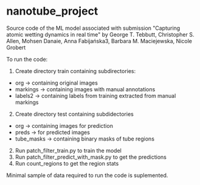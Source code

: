 # nanotube_project
Source code of the ML model associated with submission "Capturing atomic wetting dynamics in real time" by
George T. Tebbutt, Christopher S. Allen, Mohsen Danaie, Anna Fabijańska3, Barbara M. Maciejewska, Nicole Grobert

To run the code:
1. Create directory train containing subdirectories: 
- org -> containing original images
- markings -> containing images with manual annotations
- labels2 -> containing labels from training extracted from manual markings

2. Create directory test containing subdidectories
- org -> containing images for prediction
- preds -> for predicted images
- tube_masks -> containing binary masks of tube regions 

2. Run patch_filter_train.py to train the model
3. Run patch_filter_predict_with_mask.py to get the predictions
4. Run count_regions to get the region stats

Minimal sample of data required to run the code is suplemented.
